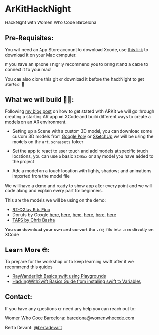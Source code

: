 # ArKitHackNight
HackNight with Women Who Code Barcelona

Pre-Requisites:
------
You will need an App Store account to download Xcode, use [this link](https://itunes.apple.com/us/app/xcode/id497799835?mt=12) to download it on your Mac computer.

If you have an Iphone I highly recommend you to bring it and a cable to connect it to your mac!

You can also clone this git or download it before the hackNight to get started! 💪

What we will build 👩‍💻:
------
Following [my blog post](https://www.novoda.com/blog/getting-started-with-arkit/) on how to get stated with ARKit we will go through creating a starting AR app on XCode and build different ways to create a models on an AR environment.

- Setting up a Scene with a custom 3D model, you can download some custom 3D models from [Google Poly](https://poly.google.com/) or [SketchUp](https://www.sketchup.com/) we will be using the models on the `art.scnassets` folder

- Set the app to react to user touch and add models at specific touch locations, you can use a basic `SCNBox` or any model you have added to the project

- Add a model on a touch location with lights, shadows and animations imported from the model file

We will have a demo and ready to show app after every point and we will code along and explain every part for beginners.

This are the models we will be using on the demo:

- [R2-D2 by Eric Finn](https://poly.google.com/view/dPgkqmBDqgH)
- Donuts by Google [here](https://poly.google.com/view/8KY9R5UDV_M), [here](https://poly.google.com/view/7_-6fUJOawi), [here](https://poly.google.com/view/7_-6fUJOawi), [here](https://poly.google.com/view/6LSB0OZK8I7), [here](https://poly.google.com/view/dNEahRV2rPR), [here](https://poly.google.com/view/bn3ArZAOcpo)
- [TARS by Chris Basha](https://www.novoda.com/blog/designing-for-ar-with-arkit/)

You can download your own and convert the `.obj` file into `.scn` directly on XCode

Learn More 🤓:
------
To prepare for the workshop or to keep learning swift after it we recommend this guides

- [RayWanderlich Basics swift using Playgrounds](https://www.raywenderlich.com/143771/swift-tutorial-part-1-expressions-variables-constants)
- [HackingWithSwift Basics Guide from installing swift to Variables](https://www.hackingwithswift.com/read/0/1/how-to-install-xcode-and-create-a-playground)

Contact:
------
If you have any questions or need any help you can reach out to:

Women Who Code Barcelona: [barcelona@womenwhocode.com](mailto:barcelona@womenwhocode.com)

Berta Devant: [@bertadevant](https://github.com/bertadevant)
